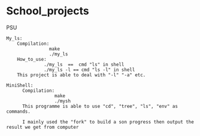 # School_projects

PSU

    My_ls:
        Compilation:
                    make
                    ./my_ls
        How_to_use:
                  ./my_ls  ==  cmd "ls" in shell
                  ./my_ls -l == cmd "ls -l" in shell
        This project is able to deal with "-l" "-a" etc.
        
    MiniShell:
          Compilation:
                      make
                      ./mysh
          This programme is able to use "cd", "tree", "ls", "env" as commands.
          
          I mainly used the "fork" to build a son progress then output the result we get from computer
          
          
